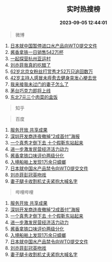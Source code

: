 <div align="center"><h2>实时热搜榜</h2><h4>2023-09-05 12:44:01</h4></div>

> 微博  

1. [日本就中国暂停进口水产品向WTO提交文件](https://s.weibo.com/weibo?q=%23%E6%97%A5%E6%9C%AC%E5%B0%B1%E4%B8%AD%E5%9B%BD%E6%9A%82%E5%81%9C%E8%BF%9B%E5%8F%A3%E6%B0%B4%E4%BA%A7%E5%93%81%E5%90%91WTO%E6%8F%90%E4%BA%A4%E6%96%87%E4%BB%B6%23&t=31&band_rank=1&Refer=top)<br />
2. [酱香拿铁一日销售542万杯](https://s.weibo.com/weibo?q=%23%E9%85%B1%E9%A6%99%E6%8B%BF%E9%93%81%E4%B8%80%E6%97%A5%E9%94%80%E5%94%AE542%E4%B8%87%E6%9D%AF%23&t=31&band_rank=2&Refer=top)<br />
3. [一起探营杭州亚运村](https://s.weibo.com/weibo?q=%23%E4%B8%80%E8%B5%B7%E6%8E%A2%E8%90%A5%E6%9D%AD%E5%B7%9E%E4%BA%9A%E8%BF%90%E6%9D%91%23&t=31&band_rank=3&Refer=top)<br />
4. [刘亦菲我真的吃醋了](https://s.weibo.com/weibo?q=%23%E5%88%98%E4%BA%A6%E8%8F%B2%E6%88%91%E7%9C%9F%E7%9A%84%E5%90%83%E9%86%8B%E4%BA%86%23&t=31&band_rank=4&Refer=top)<br />
5. [62岁北京女粉丝打赏秀才52万只追回数万](https://s.weibo.com/weibo?q=%2362%E5%B2%81%E5%8C%97%E4%BA%AC%E5%A5%B3%E7%B2%89%E4%B8%9D%E6%89%93%E8%B5%8F%E7%A7%80%E6%89%8D52%E4%B8%87%E5%8F%AA%E8%BF%BD%E5%9B%9E%E6%95%B0%E4%B8%87%23&t=31&band_rank=5&Refer=top)<br />
6. [42岁主持人感冒未痊愈去健身突发心梗去世](https://s.weibo.com/weibo?q=%2342%E5%B2%81%E4%B8%BB%E6%8C%81%E4%BA%BA%E6%84%9F%E5%86%92%E6%9C%AA%E7%97%8A%E6%84%88%E5%8E%BB%E5%81%A5%E8%BA%AB%E7%AA%81%E5%8F%91%E5%BF%83%E6%A2%97%E5%8E%BB%E4%B8%96%23&t=31&band_rank=6&Refer=top)<br />
7. [我来接我未过门的妻子怎么了](https://s.weibo.com/weibo?q=%E6%88%91%E6%9D%A5%E6%8E%A5%E6%88%91%E6%9C%AA%E8%BF%87%E9%97%A8%E7%9A%84%E5%A6%BB%E5%AD%90%E6%80%8E%E4%B9%88%E4%BA%86&t=31&band_rank=7&Refer=top)<br />
8. [茅台巧克力即将上线](https://s.weibo.com/weibo?q=%23%E8%8C%85%E5%8F%B0%E5%B7%A7%E5%85%8B%E5%8A%9B%E5%8D%B3%E5%B0%86%E4%B8%8A%E7%BA%BF%23&t=31&band_rank=8&Refer=top)<br />
9. [东北7元三个肉菜的盒饭](https://s.weibo.com/weibo?q=%E4%B8%9C%E5%8C%977%E5%85%83%E4%B8%89%E4%B8%AA%E8%82%89%E8%8F%9C%E7%9A%84%E7%9B%92%E9%A5%AD&t=31&band_rank=9&Refer=top)<br />

> 知乎  


> 百度  

1. [服务开放 共享成果](https://www.baidu.com/s?wd=%E6%9C%8D%E5%8A%A1%E5%BC%80%E6%94%BE+%E5%85%B1%E4%BA%AB%E6%88%90%E6%9E%9C&sa=fyb_news&rsv_dl=fyb_news)<br />
2. [深圳开发商连夜撤掉“2成首付”海报](https://www.baidu.com/s?wd=%E6%B7%B1%E5%9C%B3%E5%BC%80%E5%8F%91%E5%95%86%E8%BF%9E%E5%A4%9C%E6%92%A4%E6%8E%89%E2%80%9C2%E6%88%90%E9%A6%96%E4%BB%98%E2%80%9D%E6%B5%B7%E6%8A%A5&sa=fyb_news&rsv_dl=fyb_news)<br />
3. [一个真秀才倒下去 十个假靳东站起来](https://www.baidu.com/s?wd=%E4%B8%80%E4%B8%AA%E7%9C%9F%E7%A7%80%E6%89%8D%E5%80%92%E4%B8%8B%E5%8E%BB+%E5%8D%81%E4%B8%AA%E5%81%87%E9%9D%B3%E4%B8%9C%E7%AB%99%E8%B5%B7%E6%9D%A5&sa=fyb_news&rsv_dl=fyb_news)<br />
4. [进一步激发民营经济活力动力](https://www.baidu.com/s?wd=%E8%BF%9B%E4%B8%80%E6%AD%A5%E6%BF%80%E5%8F%91%E6%B0%91%E8%90%A5%E7%BB%8F%E6%B5%8E%E6%B4%BB%E5%8A%9B%E5%8A%A8%E5%8A%9B&sa=fyb_news&rsv_dl=fyb_news)<br />
5. [酱香拿铁口味评价两级分化](https://www.baidu.com/s?wd=%E9%85%B1%E9%A6%99%E6%8B%BF%E9%93%81%E5%8F%A3%E5%91%B3%E8%AF%84%E4%BB%B7%E4%B8%A4%E7%BA%A7%E5%88%86%E5%8C%96&sa=fyb_news&rsv_dl=fyb_news)<br />
6. [入境船舶上发现1万余只蟑螂](https://www.baidu.com/s?wd=%E5%85%A5%E5%A2%83%E8%88%B9%E8%88%B6%E4%B8%8A%E5%8F%91%E7%8E%B01%E4%B8%87%E4%BD%99%E5%8F%AA%E8%9F%91%E8%9E%82&sa=fyb_news&rsv_dl=fyb_news)<br />
7. [日本就中国水产品禁令向WTO提交文件](https://www.baidu.com/s?wd=%E6%97%A5%E6%9C%AC%E5%B0%B1%E4%B8%AD%E5%9B%BD%E6%B0%B4%E4%BA%A7%E5%93%81%E7%A6%81%E4%BB%A4%E5%90%91WTO%E6%8F%90%E4%BA%A4%E6%96%87%E4%BB%B6&sa=fyb_news&rsv_dl=fyb_news)<br />
8. [刘亦菲彭冠英吻戏](https://www.baidu.com/s?wd=%E5%88%98%E4%BA%A6%E8%8F%B2%E5%BD%AD%E5%86%A0%E8%8B%B1%E5%90%BB%E6%88%8F&sa=fyb_news&rsv_dl=fyb_news)<br />
9. [妻子腿卡收割机丈夫紧抱大喊名字](https://www.baidu.com/s?wd=%E5%A6%BB%E5%AD%90%E8%85%BF%E5%8D%A1%E6%94%B6%E5%89%B2%E6%9C%BA%E4%B8%88%E5%A4%AB%E7%B4%A7%E6%8A%B1%E5%A4%A7%E5%96%8A%E5%90%8D%E5%AD%97&sa=fyb_news&rsv_dl=fyb_news)<br />

> 哔哩哔哩  

1. [服务开放 共享成果](https://www.baidu.com/s?wd=%E6%9C%8D%E5%8A%A1%E5%BC%80%E6%94%BE+%E5%85%B1%E4%BA%AB%E6%88%90%E6%9E%9C&sa=fyb_news&rsv_dl=fyb_news)<br />
2. [深圳开发商连夜撤掉“2成首付”海报](https://www.baidu.com/s?wd=%E6%B7%B1%E5%9C%B3%E5%BC%80%E5%8F%91%E5%95%86%E8%BF%9E%E5%A4%9C%E6%92%A4%E6%8E%89%E2%80%9C2%E6%88%90%E9%A6%96%E4%BB%98%E2%80%9D%E6%B5%B7%E6%8A%A5&sa=fyb_news&rsv_dl=fyb_news)<br />
3. [一个真秀才倒下去 十个假靳东站起来](https://www.baidu.com/s?wd=%E4%B8%80%E4%B8%AA%E7%9C%9F%E7%A7%80%E6%89%8D%E5%80%92%E4%B8%8B%E5%8E%BB+%E5%8D%81%E4%B8%AA%E5%81%87%E9%9D%B3%E4%B8%9C%E7%AB%99%E8%B5%B7%E6%9D%A5&sa=fyb_news&rsv_dl=fyb_news)<br />
4. [进一步激发民营经济活力动力](https://www.baidu.com/s?wd=%E8%BF%9B%E4%B8%80%E6%AD%A5%E6%BF%80%E5%8F%91%E6%B0%91%E8%90%A5%E7%BB%8F%E6%B5%8E%E6%B4%BB%E5%8A%9B%E5%8A%A8%E5%8A%9B&sa=fyb_news&rsv_dl=fyb_news)<br />
5. [酱香拿铁口味评价两级分化](https://www.baidu.com/s?wd=%E9%85%B1%E9%A6%99%E6%8B%BF%E9%93%81%E5%8F%A3%E5%91%B3%E8%AF%84%E4%BB%B7%E4%B8%A4%E7%BA%A7%E5%88%86%E5%8C%96&sa=fyb_news&rsv_dl=fyb_news)<br />
6. [入境船舶上发现1万余只蟑螂](https://www.baidu.com/s?wd=%E5%85%A5%E5%A2%83%E8%88%B9%E8%88%B6%E4%B8%8A%E5%8F%91%E7%8E%B01%E4%B8%87%E4%BD%99%E5%8F%AA%E8%9F%91%E8%9E%82&sa=fyb_news&rsv_dl=fyb_news)<br />
7. [日本就中国水产品禁令向WTO提交文件](https://www.baidu.com/s?wd=%E6%97%A5%E6%9C%AC%E5%B0%B1%E4%B8%AD%E5%9B%BD%E6%B0%B4%E4%BA%A7%E5%93%81%E7%A6%81%E4%BB%A4%E5%90%91WTO%E6%8F%90%E4%BA%A4%E6%96%87%E4%BB%B6&sa=fyb_news&rsv_dl=fyb_news)<br />
8. [刘亦菲彭冠英吻戏](https://www.baidu.com/s?wd=%E5%88%98%E4%BA%A6%E8%8F%B2%E5%BD%AD%E5%86%A0%E8%8B%B1%E5%90%BB%E6%88%8F&sa=fyb_news&rsv_dl=fyb_news)<br />
9. [妻子腿卡收割机丈夫紧抱大喊名字](https://www.baidu.com/s?wd=%E5%A6%BB%E5%AD%90%E8%85%BF%E5%8D%A1%E6%94%B6%E5%89%B2%E6%9C%BA%E4%B8%88%E5%A4%AB%E7%B4%A7%E6%8A%B1%E5%A4%A7%E5%96%8A%E5%90%8D%E5%AD%97&sa=fyb_news&rsv_dl=fyb_news)<br />
